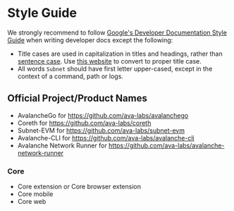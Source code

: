 # Style Guide

We strongly recommend to follow [Google's Developer Documentation Style Guide](https://developers.google.com/style) when writing developer docs except the following:

- Title cases are used in capitalization in titles and headings, rather than [sentence case](https://developers.google.com/style/capitalization#capitalization-in-titles-and-headings). Use [this website](https://titlecase.com/) to convert to proper title case.
- All words `Subnet` should have first letter upper-cased, except in the context of a command, path or logs.

## Official Project/Product Names

- AvalancheGo for https://github.com/ava-labs/avalanchego
- Coreth for https://github.com/ava-labs/coreth
- Subnet-EVM for https://github.com/ava-labs/subnet-evm
- Avalanche-CLI for https://github.com/ava-labs/avalanche-cli
- Avalanche Network Runner for https://github.com/ava-labs/avalanche-network-runner

### Core

- Core extension or Core browser extension
- Core mobile
- Core web
